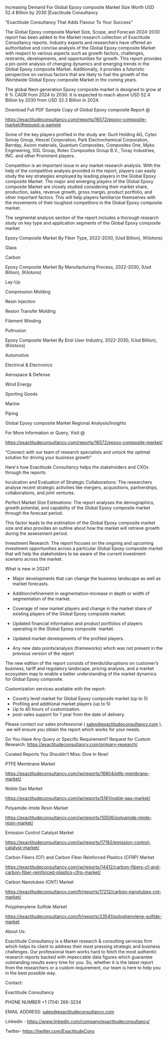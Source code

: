 Increasing Demand For Global Epoxy composite Market Size Worth USD 52.4 Billion by 2030 |Exactitude Consultancy

“Exactitude Consultancy That Adds Flavour To Your Success”

The Global Epoxy composite Market Size, Scope, and Forecast 2024-2030 report has been added to the Market research collection of Exactitude Consultancy reports. Industry experts and researchers have offered an authoritative and concise analysis of the Global Epoxy composite Market with respect to various aspects such as growth factors, challenges, restraints, developments, and opportunities for growth. This report provides a pin-point analysis of changing dynamics and emerging trends in the Global Epoxy composite Market. Additionally, it provides a futuristic perspective on various factors that are likely to fuel the growth of the Worldwide Global Epoxy composite Market in the coming years.

The global Next-generation Epoxy composite market is designed to grow at 6 % CAGR from 2024 to 2030. It is expected to reach above USD 52.4 Billion by 2030 from USD 32.3 Billion in 2024.

Download Full PDF Sample Copy of Global Epoxy composite Report @

https://exactitudeconsultancy.com/reports/16572/epoxy-composite-market/#request-a-sample

Some of the key players profiled in the study are: Gurit Holding AG, Cytec Solvay Group, Hexcel Corporation, Park Electrochemical Corporation, Barrday, Axiom materials, Quantum Composites, Composites One, Myko Engineering, SGL Group, Rotec Composites Group B.V., Toray Industries, INC. and other Prominent players.

Competition is an important issue in any market research analysis. With the help of the competitive analysis provided in the report, players can easily study the key strategies employed by leading players in the Global Epoxy composite Market. The major and emerging players of the Global Epoxy composite Market are closely studied considering their market share, production, sales, revenue growth, gross margin, product portfolio, and other important factors. This will help players familiarize themselves with the movements of their toughest competitors in the Global Epoxy composite market.

The segmental analysis section of the report includes a thorough research study on key type and application segments of the Global Epoxy composite market

Epoxy Composite Market By Fiber Type, 2022-2030, (Usd Billion), (Kilotons)

Glass

Carbon

Epoxy Composite Market By Manufacturing Process, 2022-2030, (Usd Billion), (Kilotons)

Lay-Up

Compression Molding

Resin Injection

Resion Transfer Molding

Filament Winding

Pultrusion

Epoxy Composite Market By End-User Industry, 2022-2030, (Usd Billion), (Kilotons)

Automotive

Electrical & Electronics

Aerospace & Defense

Wind Energy

Sporting Goods

Marine

Piping

Global Epoxy composite Market Regional Analysis/Insights

For More Information or Query, Visit @

https://exactitudeconsultancy.com/reports/16572/epoxy-composite-market/

“Connect with our team of research specialists and unlock the optimal solution for driving your business growth”

Here's how Exactitude Consultancy helps the stakeholders and CXOs through the reports:

Inculcation and Evaluation of Strategic Collaborations: The researchers analyse recent strategic activities like mergers, acquisitions, partnerships, collaborations, and joint ventures.

Perfect Market Size Estimations: The report analyses the demographics, growth potential, and capability of the Global Epoxy composite market through the forecast period.

This factor leads to the estimation of the Global Epoxy composite market size and also provides an outline about how the market will retrieve growth during the assessment period.

Investment Research: The report focuses on the ongoing and upcoming investment opportunities across a particular Global Epoxy composite market that will help the stakeholders to be aware of the current investment scenario across the market.

What is new in 2024?

- Major developments that can change the business landscape as well as market forecasts.

- Addition/refinement in segmentation–Increase in depth or width of segmentation of the market.

- Coverage of new market players and change in the market share of existing players of the Global Epoxy composite market.

- Updated financial information and product portfolios of players operating in the Global Epoxy composite  market.

- Updated market developments of the profiled players.

- Any new data points/analysis (frameworks) which was not present in the previous version of the report

The new edition of the report consists of trends/disruptions on customer’s business, tariff and regulatory landscape, pricing analysis, and a market ecosystem map to enable a better understanding of the market dynamics for Global Epoxy composite.

Customization services available with the report:

- Country level market for Global Epoxy composite market (up to 5)
- Profiling and additional market players (up to 5)
- Up to 40 hours of customization.
- post-sales support for 1 year from the date of delivery.

Please contact our sales professional ( sales@exactitudeconsultancy.com ),  we will ensure you obtain the report which works for your needs.

Do You Have Any Query or Specific Requirement? Request for Custom Research: https://exactitudeconsultancy.com/primary-research/

Curated Reports You Shouldn't Miss: Dive In Now!

PTFE Membrane Market

https://exactitudeconsultancy.com/iw/reports/16804/ptfe-membrane-market/

Noble Gas Market

https://exactitudeconsultancy.com/iw/reports/5161/noble-gas-market/

Polyamide-imide Resin Market

https://exactitudeconsultancy.com/iw/reports/10506/polyamide-imide-resin-market/

Emission Control Catalyst Market

https://exactitudeconsultancy.com/iw/reports/17192/emission-control-catalyst-market/

Carbon Fibers (CF) and Carbon Fiber Reinforced Plastics (CFRP) Market

https://exactitudeconsultancy.com/iw/reports/14412/carbon-fibers-cf-and-carbon-fiber-reinforced-plastics-cfrp-market/

Carbon Nanotubes (CNT) Market

https://exactitudeconsultancy.com/fr/reports/17212/carbon-nanotubes-cnt-market/

Polyphenylene Sulfide Market

https://exactitudeconsultancy.com/fr/reports/23541/polyphenylene-sulfide-market

About Us:

Exactitude Consultancy is a Market research & consulting services firm which helps its client to address their most pressing strategic and business challenges. Our professional team works hard to fetch the most authentic research reports backed with impeccable data figures which guarantee outstanding results every time for you. So, whether it is the latest report from the researchers or a custom requirement, our team is here to help you in the best possible way.

Contact:

Exactitude Consultancy

PHONE NUMBER +1 (704) 266-3234

EMAIL ADDRESS: sales@exactitudeconsultancy.com

Linkedin - https://www.linkedin.com/company/exactitudeconsultancy/

Twitter- https://twitter.com/ExactitudeCons

